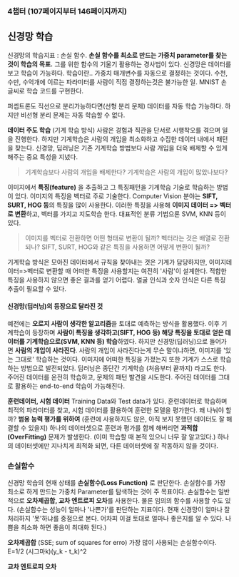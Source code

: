 ### 4챕터 (107페이지부터 146페이지까지)

## 신경망 학습
신경망의 학습지표 : 손실 함수. **손실 함수를 최소로 만드는 가중치 parameter를 찾는 것이 학습의 목표.** 그를 위한 함수의 기울기 활용하는 경사법이 있다.
신경망은 데이터를 보고 학습이 가능하다. 학습이란.. 가중치 매개변수를 자동으로 결정하는 것이다. 수천, 수만, 수억개에 이르는 파라미터를 사람이 직접 결정하는것은 불가능한 일. MNIST 손글씨로 학습 코드를 구현한다.

퍼셉트론도 직선으로 분리가능하다면(선형 분리 문제) 데이터를 자동 학습 가능하다. 하지만 비선형 분리 문제는 자동 학습할 수 없다.

**데이터 주도 학습** (기계 학습 방식)
사람은 경험과 직관을 단서로 시행착오를 겪으며 일을 진행한다. 하지만 기계학습은 사람의 개입을 최소화하고 수집한 데이터 내에서 패턴을 찾는다. 신경망, 딥러닝은 기존 기계학습 방법보다 사람 개입을 더욱 배제할 수 있게 해주는 중요 특성을 지녔다.
> 기계학습보다 사람의 개입을 배제한다? 기계학습은 사람의 개입이 많았나보다?

이미지에서 **특징(feature)** 을 추출하고 그 특징패턴을 기계학습 기술로 학습하는 방법이 있다. 이미지의 특징을 벡터로 주로 기술한다. Computer Vision 분야는 **SIFT, SURT, HOG 등**의 특징을 많이 사용한다. 이러한 특징을 사용해 **이미지 데이터 => 벡터로 변환**하고, 벡터를 가지고 지도학습  한다. 대표적인 분류 기법으론 SVM, KNN 등이 있다.
> 이미지를 벡터로 전환하면 어떤 형태로 변환이 될까? 벡터라는 것은 배열로 전환되나? SIFT, SURT, HOG와 같은 특징을 사용하면 어떻게 변환이 될까?

기계학습 방식은 모아진 데이터에서 규칙을 찾아내는 것은 기계가 담당하지만, 이미지데이터=>벡터로 변환할 때 어떠한 특징을 사용할지는 여전히 '사람'이 설계한다. 적합한 특징을 사용하지 않으면 좋은 결과를 얻기 어렵다. 얼굴 인식과 숫자 인식은 다른 특징 추출이 필요할 수 있다.

#### 신경망(딥러닝)의 등장으로 달라진 것
예전에는 **오로지 사람이 생각한 알고리즘**을 토대로 예측하는 방식을 활용했다. 이후 기계학습이 등장하며 **사람이 특징을 생각하고(SIFT, HOG 등) 해당 특징을 토대로 얻은 데이터를 기계학습으로(SVM, KNN 등) 학습**하였다. 하지만 신경망(딥러닝)으로 들어가면 **사람의 개입이 사라진다**.
사람의 개입이 사라진다는게 무슨 말이냐하면, 이미지를 '있는 그대로' 학습하는 것이다. 이미지에 어떠한 특징을 가졌는지 또한 기계가 스스로 학습하는 방법으로 발전되었다.
딥러닝은 종단간 기계학습 (처음부터 끝까지) 라고도 한다. 주어진 데이터를 온전히 학습하고, 문제의 패턴 발견을 시도한다. 주어진 데이터를 그대로 활용하는 end-to-end 학습이 가능해진다.

**훈련데이터, 시험 데이터**
Training Data와 Test data가 있다. 훈련데이터로 학습하며 최적의 파라미터를 찾고, 시험 데이터를 활용하여 훈련한 모델을 평가한다. 왜 나눠야 할까? **범용 능력 평가를 위하여** (훈련에 사용하지도 않은, 아직 보지 못했던 데이터도 잘 해결할 수 있을지)
하나의 데이터셋으로 훈련과 평가를 함께 해버리면 **과적합(OverFitting)** 문제가 발생한다. (이미 학습할 때 본적 있으니 너무 잘 알고있다.) 하나의 데이터셋에만 지나치게 최적화 되면, 다른 데이터셋에 잘 작동하지 않을 것이다.

### 손실함수
신경망 학습의 현재 상태를 **손실함수(Loss Function)** 로 판단한다. 손실함수를 가장 최소로 하게 만드는 가중치 Parameter를 탐색하는 것이 주 목표이다.
손실함수는 일반적으로 **오차제곱합, 교차 엔트로피 오차**를 사용한다. 물론 임의의 함수를 사용할 수도 있다. (손실함수는 성능이 얼마나 '나쁜가'를 판단하는 지표이다. 현재 신경망이 얼마나 잘 처리하지 '못'하냐를 중점으로 본다. 어차피 이걸 토대로 얼마나 좋은지를 알 수 있다. 나쁨을 최소화 하면 좋음이 최대화 된다.)

**오차제곱합** (SSE; sum of squares for erro)
가장 많이 사용되는 손실함수이다. E=1/2 (시그마k)(y_k - t_k)^2 

**교차 엔트로피 오차**

